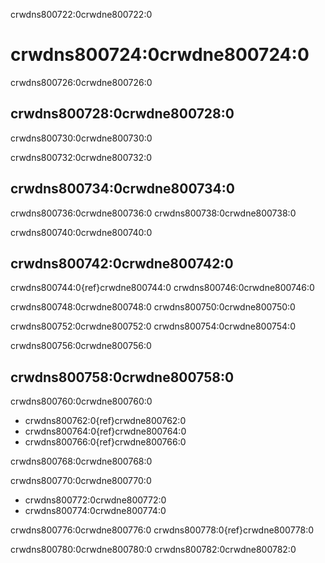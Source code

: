 crwdns800722:0crwdne800722:0
# crwdns800724:0crwdne800724:0

crwdns800726:0crwdne800726:0
## crwdns800728:0crwdne800728:0

crwdns800730:0crwdne800730:0

crwdns800732:0crwdne800732:0
## crwdns800734:0crwdne800734:0

crwdns800736:0crwdne800736:0 crwdns800738:0crwdne800738:0

crwdns800740:0crwdne800740:0
## crwdns800742:0crwdne800742:0

crwdns800744:0{ref}crwdne800744:0 crwdns800746:0crwdne800746:0

crwdns800748:0crwdne800748:0 crwdns800750:0crwdne800750:0

crwdns800752:0crwdne800752:0 crwdns800754:0crwdne800754:0

crwdns800756:0crwdne800756:0
## crwdns800758:0crwdne800758:0

crwdns800760:0crwdne800760:0
* crwdns800762:0{ref}crwdne800762:0
* crwdns800764:0{ref}crwdne800764:0
* crwdns800766:0{ref}crwdne800766:0

crwdns800768:0crwdne800768:0

crwdns800770:0crwdne800770:0
* crwdns800772:0crwdne800772:0
* crwdns800774:0crwdne800774:0

crwdns800776:0crwdne800776:0 crwdns800778:0{ref}crwdne800778:0

crwdns800780:0crwdne800780:0 crwdns800782:0crwdne800782:0
